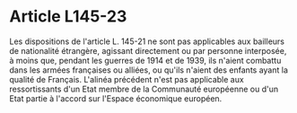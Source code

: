# Article L145-23

Les dispositions de l'article L. 145-21 ne sont pas applicables aux bailleurs de nationalité étrangère, agissant directement ou par personne interposée, à moins que, pendant les guerres de 1914 et de 1939, ils n'aient combattu dans les armées françaises ou alliées, ou qu'ils n'aient des enfants ayant la qualité de Français.   L'alinéa précédent n'est pas applicable aux ressortissants d'un Etat membre de la Communauté européenne ou d'un Etat partie à l'accord sur l'Espace économique européen.